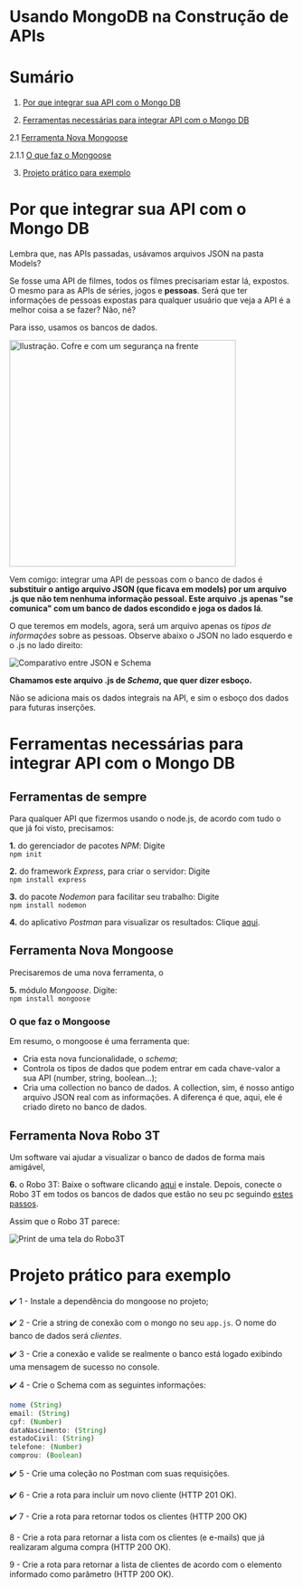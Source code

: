 # Usando MongoDB na Construção de APIs

# Sumário

1. [Por que integrar sua API com o Mongo DB](#Por-que-integrar-sua-API-com-o-mongo-DB)

2. [Ferramentas necessárias para integrar API com o Mongo DB](#Ferramentas-necessárias-para-integrar-API-com-o-Mongo-DB)

2.1 [Ferramenta Nova Mongoose](#Ferramenta-Nova-Mongoose)

2.1.1 [O que faz o Mongoose](#O-que-faz-o-Mongoose)

3. [Projeto prático para exemplo](#Projeto-prático-para-exemplo)

# Por que integrar sua API com o Mongo DB

Lembra que, nas APIs passadas, usávamos arquivos JSON na pasta Models? 

Se fosse uma API de filmes, todos os filmes precisariam estar lá, expostos. O mesmo para as APIs de séries, jogos e **pessoas**. Será que ter informações de pessoas expostas para qualquer usuário que veja a API é a melhor coisa a se fazer? Não, né?

Para isso, usamos os bancos de dados. 

<img src= https://i.imgur.com/XDM7ol0.gif alt="Ilustração. Cofre e com um segurança na frente" width="400" height="400">

Vem comigo: integrar uma API de pessoas com o banco de dados é **substituir o antigo arquivo JSON (que ficava em models) por um arquivo .js que não tem nenhuma informação pessoal. Este arquivo .js apenas "se comunica" com um banco de dados escondido e joga os dados lá**.

O que teremos em models, agora, será um arquivo apenas os *tipos de informações* sobre as pessoas. Observe abaixo o JSON no lado esquerdo e o .js no lado direito:

![Comparativo entre JSON e Schema](https://i.imgur.com/ssgUdjX.png)

**Chamamos este arquivo .js de *Schema*, que quer dizer esboço.**

Não se adiciona mais os dados integrais na API, e sim o esboço dos dados para futuras inserções.

# Ferramentas necessárias para integrar API com o Mongo DB

## Ferramentas de sempre

Para qualquer API que fizermos usando o node.js, de acordo com tudo o que já foi visto, precisamos:

**1.** do gerenciador de pacotes *NPM*: Digite </br> `npm init`

**2.** do framework *Express*, para criar o servidor: Digite </br> `npm install express`

**3.** do pacote *Nodemon* para facilitar seu trabalho: Digite </br> `npm install nodemon`

**4.** do aplicativo *Postman* para visualizar os resultados: Clique [aqui](https://chrome.google.com/webstore/detail/postman/fhbjgbiflinjbdggehcddcbncdddomop/related?hl=pt-BR).

## Ferramenta Nova Mongoose

Precisaremos de uma nova ferramenta, o

**5.** módulo *Mongoose*. Digite: </br> `npm install mongoose`

### O que faz o Mongoose

Em resumo, o mongoose é uma ferramenta que:
- Cria esta nova funcionalidade, o *schema*;
- Controla os tipos de dados que podem entrar em cada chave-valor a sua API (number, string, boolean...);
- Cria uma collection no banco de dados. A collection, sim, é nosso antigo arquivo JSON real com as informações. A diferença é que, aqui, ele é criado direto no banco de dados.

## Ferramenta Nova Robo 3T

Um software vai ajudar a visualizar o banco de dados de forma mais amigável,

**6.** o Robo 3T: Baixe o software clicando [aqui](#https://download.studio3t.com/robomongo/windows/robo3t-1.4.2-windows-x86_64-8650949.exe) e instale. Depois, conecte o Robo 3T em todos os bancos de dados que estão no seu pc seguindo [estes passos](#https://king.host/wiki/artigo/como-conectar-um-base-mongodb-atraves-do-aplicativo-robomongo/).

Assim que o Robo 3T parece:

![Print de uma tela do Robo3T](https://i.imgur.com/t9yq5Ji.png)

# Projeto prático para exemplo

✔️ 1 - Instale a dependência do mongoose no projeto;

✔️ 2 - Crie a string de conexão com o mongo no seu `app.js`. O nome do banco de dados será *clientes*. 

✔️ 3 - Crie a conexão e valide se realmente o banco está logado exibindo uma mensagem de sucesso no console.

✔️ 4 - Crie o Schema com as seguintes informações:
```js
nome (String)
email: (String)
cpf: (Number)
dataNascimento: (String)
estadoCivil: (String)
telefone: (Number)
comprou: (Boolean)
```

✔️ 5 - Crie uma coleção no Postman com suas requisições.

✔️ 6 - Crie a rota para incluir um novo cliente (HTTP 201 OK).

✔️ 7 - Crie a rota para retornar todos os clientes (HTTP 200 OK)

8 - Crie a rota para retornar a lista com os clientes (e e-mails) que já realizaram alguma compra (HTTP 200 OK).

9 - Crie a rota para retornar a lista de clientes de acordo com o elemento informado como parâmetro (HTTP 200 OK).